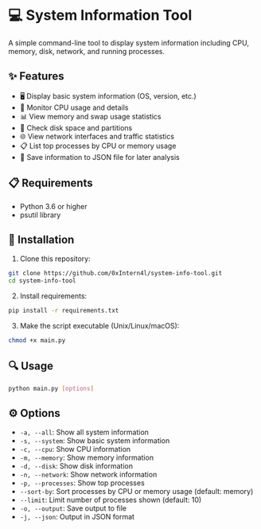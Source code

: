 # 💻 System Information Tool

A simple command-line tool to display system information including CPU, memory, disk, network, and running processes.

## ✨ Features

- 🖥️ Display basic system information (OS, version, etc.)
- 🧠 Monitor CPU usage and details
- 📊 View memory and swap usage statistics
- 💾 Check disk space and partitions
- 🌐 View network interfaces and traffic statistics
- 📋 List top processes by CPU or memory usage
- 💾 Save information to JSON file for later analysis

## 📋 Requirements

- Python 3.6 or higher
- psutil library

## 🚀 Installation

1. Clone this repository:
```bash
git clone https://github.com/0xIntern4l/system-info-tool.git
cd system-info-tool
```

2. Install requirements:
```bash
pip install -r requirements.txt
```

3. Make the script executable (Unix/Linux/macOS):
```bash
chmod +x main.py
```

## 🔍 Usage

```bash
python main.py [options]
```

## ⚙️ Options

- `-a, --all`: Show all system information
- `-s, --system`: Show basic system information
- `-c, --cpu`: Show CPU information
- `-m, --memory`: Show memory information
- `-d, --disk`: Show disk information
- `-n, --network`: Show network information
- `-p, --processes`: Show top processes
- `--sort-by`: Sort processes by CPU or memory usage (default: memory)
- `--limit`: Limit number of processes shown (default: 10)
- `-o, --output`: Save output to file
- `-j, --json`: Output in JSON format


